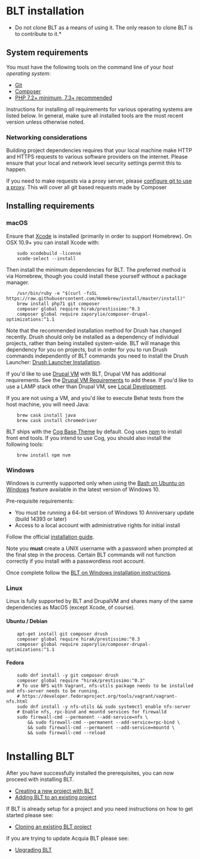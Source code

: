 # BLT installation

* Do not clone BLT as a means of using it. The only reason to clone BLT is to contribute to it.*

## System requirements

You must have the following tools on the command line of your *host operating system*:

* [Git](https://git-scm.com/)
* [Composer](https://getcomposer.org/download/)
* [PHP 7.2+ minimum, 7.3+ recommended](http://php.net/manual/en/install.php)

Instructions for installing _all_ requirements for various operating systems are listed below. In general, make sure all installed tools are the most recent version unless otherwise noted.

### Networking considerations

Building project dependencies requires that your local machine make HTTP and HTTPS requests to various software providers on the internet. Please ensure that your local and network level security settings permit this to happen.

If you need to make requests via a proxy server, please [configure git to use a proxy](http://stackoverflow.com/a/19213999). This will cover all git based requests made by Composer

## Installing requirements

### macOS

Ensure that [Xcode](https://itunes.apple.com/us/app/xcode/id497799835?mt=12) is installed (primarily in order to support Homebrew). On OSX 10.9+ you can install Xcode with:

        sudo xcodebuild -license
        xcode-select --install

Then install the minimum dependencies for BLT. The preferred method is via Homebrew, though you could install these yourself without a package manager.

        /usr/bin/ruby -e "$(curl -fsSL https://raw.githubusercontent.com/Homebrew/install/master/install)"
        brew install php71 git composer 
        composer global require hirak/prestissimo:^0.3
        composer global require zaporylie/composer-drupal-optimizations:^1.1

Note that the recommended installation method for Drush has changed recently. Drush should only be installed as a dependency of individual projects, rather than being installed system-wide. BLT will manage this dependency for you on projects, but in order for you to run Drush commands independently of BLT commands you need to install the Drush Launcher: [Drush Launcher Installation](https://github.com/drush-ops/drush-launcher#installation---phar).

If you'd like to use [Drupal VM](https://www.drupalvm.com/) with BLT, Drupal VM has additional requirements. See the [Drupal VM Requirements](https://blt.readthedocs.io/en/latest/local-development/#using-drupal-vm-for-blt-generated-projects) to add these. If you'd like to use a LAMP stack other than Drupal VM, see [Local Development](local-development.md).

If you are not using a VM, and you'd like to execute Behat tests from the host machine, you will need Java:

        brew cask install java
        brew cask install chromedriver

BLT ships with the [Cog Base Theme](https://github.com/acquia-pso/cog) by default. Cog uses [npm](https://www.npmjs.com/) to install front end tools. If you intend to use Cog, you should also install the following tools:

        brew install npm nvm

### Windows

Windows is currently supported only when using the [Bash on Ubuntu on Windows](https://msdn.microsoft.com/en-us/commandline/wsl/about) feature available in the latest version of Windows 10.

Pre-requisite requirements:
  - You must be running a 64-bit version of Windows 10 Anniversary update (build 14393 or later)
  - Access to a local account with administrative rights for initial install

Follow the official [installation guide](https://msdn.microsoft.com/en-us/commandline/wsl/install_guide).

Note you **must** create a UNIX username with a password when prompted at the final step in the process. Certain BLT commands will not function correctly if you install with a passwordless root account.

Once complete follow the [BLT on Windows installation instructions](windows-install.md).

### Linux

Linux is fully supported by BLT and DrupalVM and shares many of the same dependencies as MacOS (except Xcode, of course).

#### Ubuntu / Debian

        apt-get install git composer drush
        composer global require hirak/prestissimo:^0.3
        composer global require zaporylie/composer-drupal-optimizations:^1.1

#### Fedora

        sudo dnf install -y git composer drush
        composer global require "hirak/prestissimo:^0.3"
        # To use NFS with Vagrant, nfs-utils package needs to be installed and nfs-server needs to be running.
        # https://developer.fedoraproject.org/tools/vagrant/vagrant-nfs.html
        sudo dnf install -y nfs-utils && sudo systemctl enable nfs-server
        # Enable nfs, rpc-bind and mountd services for firewalld
        sudo firewall-cmd --permanent --add-service=nfs \
            && sudo firewall-cmd --permanent --add-service=rpc-bind \
            && sudo firewall-cmd --permanent --add-service=mountd \
            && sudo firewall-cmd --reload

# Installing BLT

After you have successfully installed the prerequisites, you can now proceed with installing BLT.

* [Creating a new project with BLT](creating-new-project.md)
* [Adding BLT to an existing project](adding-to-project.md)

If BLT is already setup for a project and you need instructions on how to get started please see:
* [Cloning an existing BLT project](onboarding.md)

If you are trying to update Acquia BLT please see:
* [Upgrading BLT](updating-blt.md)
